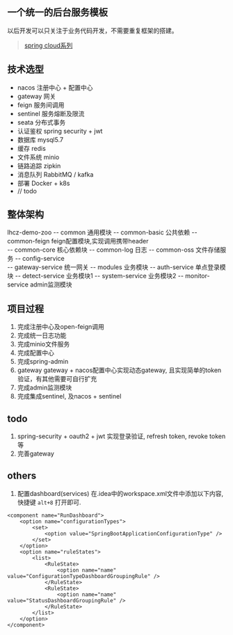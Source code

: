 ## 一个统一的后台服务模板
以后开发可以只关注于业务代码开发，不需要重复框架的搭建。
> [spring cloud系列](https://www.jianshu.com/p/f083660c65bf)

## 技术选型
- nacos         注册中心 + 配置中心
- gateway       网关
- feign         服务间调用
- sentinel      服务熔断及限流
- seata         分布式事务
- 认证鉴权       spring security + jwt
- 数据库         mysql5.7
- 缓存           redis
- 文件系统       minio
- 链路追踪       zipkin
- 消息队列       RabbitMQ / kafka
- 部署           Docker + k8s
- // todo

##  整体架构

lhcz-demo-zoo
    -- common   通用模块
        -- common-basic     公共依赖
        -- common-feign     feign配置模块,实现调用携带header      
        -- common-core      核心依赖块
        -- common-log       日志
        -- common-oss       文件存储服务
    -- config-service   
    -- gateway-service      统一网关
    -- modules              业务模块
        -- auth-service     单点登录模块
        -- detect-service   业务模块1
        -- system-service   业务模块2
    -- monitor-service      admin监测模块
        
        
## 项目过程
1. 完成注册中心及open-feign调用
2. 完成统一日志功能
3. 完成minio文件服务
4. 完成配置中心
5. 完成spring-admin
6. gateway gateway + nacos配置中心实现动态gateway, 且实现简单的token验证，有其他需要可自行扩充
7. 完成admin监测模块
8. 完成集成sentinel, 及nacos + sentinel

## todo
1. spring-security + oauth2 + jwt 实现登录验证, refresh token, revoke token等
2. 完善gateway


## others
1. 配置dashboard(services)
在.idea中的workspace.xml文件中添加以下内容, 快捷键 `alt+8` 打开即可.
```
<component name="RunDashboard"> 
	<option name="configurationTypes">
	 	<set> 
	 		<option value="SpringBootApplicationConfigurationType" />
	 	</set> 
 	</option> 
 	<option name="ruleStates"> 
 		<list> 
 			<RuleState> 
 				<option name="name" value="ConfigurationTypeDashboardGroupingRule" /> 
 			</RuleState> 
 			<RuleState> 
 				<option name="name" value="StatusDashboardGroupingRule" /> 
 			</RuleState> 
 		</list>
 	</option> 
</component>
```


